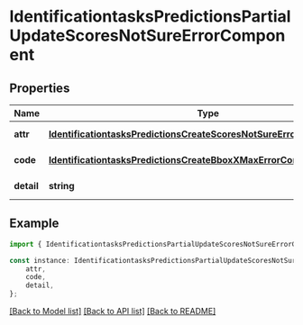 # IdentificationtasksPredictionsPartialUpdateScoresNotSureErrorComponent


## Properties

Name | Type | Description | Notes
------------ | ------------- | ------------- | -------------
**attr** | [**IdentificationtasksPredictionsCreateScoresNotSureErrorComponentAttr**](IdentificationtasksPredictionsCreateScoresNotSureErrorComponentAttr.md) |  | [default to undefined]
**code** | [**IdentificationtasksPredictionsCreateBboxXMaxErrorComponentCode**](IdentificationtasksPredictionsCreateBboxXMaxErrorComponentCode.md) |  | [default to undefined]
**detail** | **string** |  | [default to undefined]

## Example

```typescript
import { IdentificationtasksPredictionsPartialUpdateScoresNotSureErrorComponent } from 'mosquito-alert';

const instance: IdentificationtasksPredictionsPartialUpdateScoresNotSureErrorComponent = {
    attr,
    code,
    detail,
};
```

[[Back to Model list]](../README.md#documentation-for-models) [[Back to API list]](../README.md#documentation-for-api-endpoints) [[Back to README]](../README.md)
